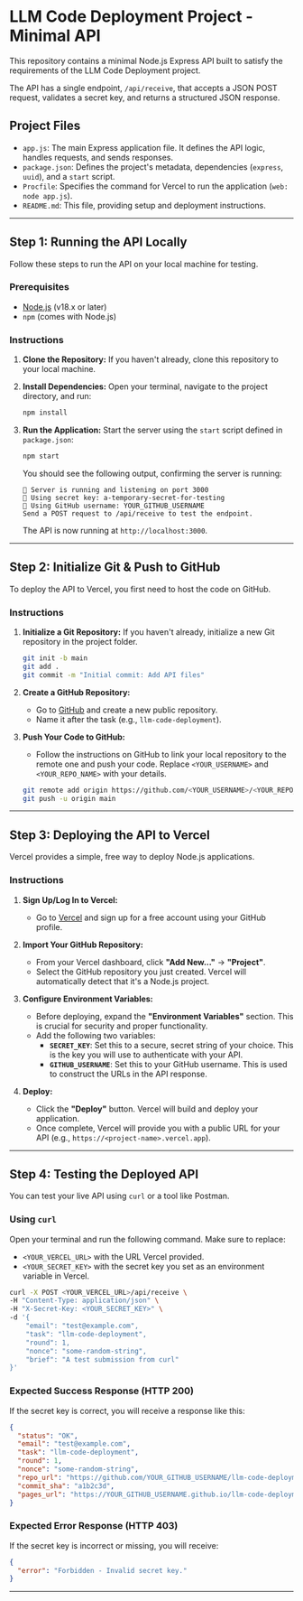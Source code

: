 # LLM Code Deployment Project - Minimal API

This repository contains a minimal Node.js Express API built to satisfy the requirements of the LLM Code Deployment project.

The API has a single endpoint, `/api/receive`, that accepts a JSON POST request, validates a secret key, and returns a structured JSON response.

## Project Files

-   `app.js`: The main Express application file. It defines the API logic, handles requests, and sends responses.
-   `package.json`: Defines the project's metadata, dependencies (`express`, `uuid`), and a `start` script.
-   `Procfile`: Specifies the command for Vercel to run the application (`web: node app.js`).
-   `README.md`: This file, providing setup and deployment instructions.

---

## Step 1: Running the API Locally

Follow these steps to run the API on your local machine for testing.

### Prerequisites

-   [Node.js](https://nodejs.org/) (v18.x or later)
-   `npm` (comes with Node.js)

### Instructions

1.  **Clone the Repository:**
    If you haven't already, clone this repository to your local machine.

2.  **Install Dependencies:**
    Open your terminal, navigate to the project directory, and run:
    ```bash
    npm install
    ```

3.  **Run the Application:**
    Start the server using the `start` script defined in `package.json`:
    ```bash
    npm start
    ```

    You should see the following output, confirming the server is running:
    ```
    🚀 Server is running and listening on port 3000
    🔑 Using secret key: a-temporary-secret-for-testing
    👤 Using GitHub username: YOUR_GITHUB_USERNAME
    Send a POST request to /api/receive to test the endpoint.
    ```

    The API is now running at `http://localhost:3000`.

---

## Step 2: Initialize Git & Push to GitHub

To deploy the API to Vercel, you first need to host the code on GitHub.

### Instructions

1.  **Initialize a Git Repository:**
    If you haven't already, initialize a new Git repository in the project folder.
    ```bash
    git init -b main
    git add .
    git commit -m "Initial commit: Add API files"
    ```

2.  **Create a GitHub Repository:**
    -   Go to [GitHub](https://github.com/new) and create a new public repository.
    -   Name it after the task (e.g., `llm-code-deployment`).

3.  **Push Your Code to GitHub:**
    -   Follow the instructions on GitHub to link your local repository to the remote one and push your code. Replace `<YOUR_USERNAME>` and `<YOUR_REPO_NAME>` with your details.
    ```bash
    git remote add origin https://github.com/<YOUR_USERNAME>/<YOUR_REPO_NAME>.git
    git push -u origin main
    ```

---

## Step 3: Deploying the API to Vercel

Vercel provides a simple, free way to deploy Node.js applications.

### Instructions

1.  **Sign Up/Log In to Vercel:**
    -   Go to [Vercel](https://vercel.com/) and sign up for a free account using your GitHub profile.

2.  **Import Your GitHub Repository:**
    -   From your Vercel dashboard, click **"Add New..."** -> **"Project"**.
    -   Select the GitHub repository you just created. Vercel will automatically detect that it's a Node.js project.

3.  **Configure Environment Variables:**
    -   Before deploying, expand the **"Environment Variables"** section. This is crucial for security and proper functionality.
    -   Add the following two variables:
        -   **`SECRET_KEY`**: Set this to a secure, secret string of your choice. This is the key you will use to authenticate with your API.
        -   **`GITHUB_USERNAME`**: Set this to your GitHub username. This is used to construct the URLs in the API response.

4.  **Deploy:**
    -   Click the **"Deploy"** button. Vercel will build and deploy your application.
    -   Once complete, Vercel will provide you with a public URL for your API (e.g., `https://<project-name>.vercel.app`).

---

## Step 4: Testing the Deployed API

You can test your live API using `curl` or a tool like Postman.

### Using `curl`

Open your terminal and run the following command. Make sure to replace:
-   `<YOUR_VERCEL_URL>` with the URL Vercel provided.
-   `<YOUR_SECRET_KEY>` with the secret key you set as an environment variable in Vercel.

```bash
curl -X POST <YOUR_VERCEL_URL>/api/receive \
-H "Content-Type: application/json" \
-H "X-Secret-Key: <YOUR_SECRET_KEY>" \
-d '{
    "email": "test@example.com",
    "task": "llm-code-deployment",
    "round": 1,
    "nonce": "some-random-string",
    "brief": "A test submission from curl"
}'
```

### Expected Success Response (HTTP 200)

If the secret key is correct, you will receive a response like this:

```json
{
  "status": "OK",
  "email": "test@example.com",
  "task": "llm-code-deployment",
  "round": 1,
  "nonce": "some-random-string",
  "repo_url": "https://github.com/YOUR_GITHUB_USERNAME/llm-code-deployment",
  "commit_sha": "a1b2c3d",
  "pages_url": "https://YOUR_GITHUB_USERNAME.github.io/llm-code-deployment/"
}
```

### Expected Error Response (HTTP 403)

If the secret key is incorrect or missing, you will receive:

```json
{
  "error": "Forbidden - Invalid secret key."
}
```

---
